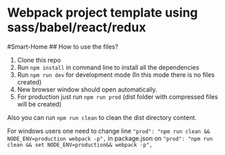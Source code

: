 <h1>Webpack project template using sass/babel/react/redux</h1>
#Smart-Home
## How to use the files?

1. Clone this repo
2. Run `npm install` in command line to install all the dependencies
3. Run `npm run dev` for development mode (In this mode there is no files created)
4. New browser window should open automatically.
5. For production just run `npm run prod` (dist folder with compressed files will be created)

Also you can run `npm run clean` to clean the dist directory content.

For windows users one need to change line
    `"prod": "npm run clean && NODE_ENV=production webpack -p",`
in package.json on
    `"prod": "npm run clean && set NODE_ENV=production&& webpack -p",`
